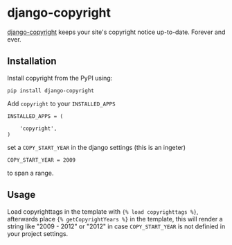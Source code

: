# django-copyright

[django-copyright](https://github.com/arteria/django-copyrigh) keeps your site's copyright notice up-to-date. Forever and ever.

## Installation

Install copyright from the PyPI using:

    pip install django-copyright

Add `copyright` to your `INSTALLED_APPS`

    INSTALLED_APPS = (
    
        'copyright',
    )

set a `COPY_START_YEAR` in the django settings (this is an ingeter)

    COPY_START_YEAR = 2009
    
to span a range.


## Usage

Load copyrighttags in the template with `{% load copyrighttags %}`, afterwards place `{% getCopyrightYears %}` in the template, this will render a string like "2009 - 2012" or "2012" in case ``COPY_START_YEAR`` is not definied in your project settings.
